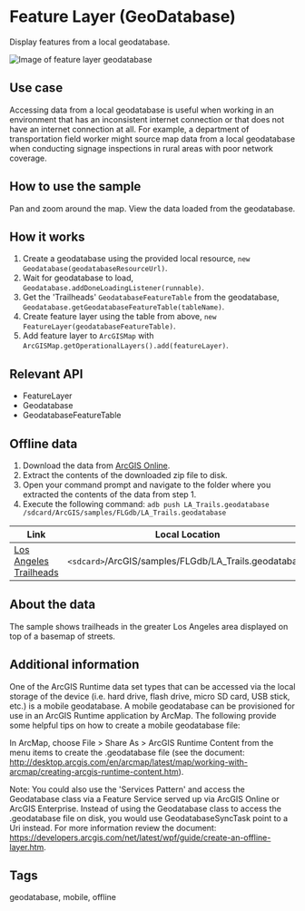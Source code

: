 # Feature Layer (GeoDatabase)

Display features from a local geodatabase.

![Image of feature layer geodatabase](feature-layer-geodatabase.png)

## Use case

Accessing data from a local geodatabase is useful when working in an environment that has an inconsistent internet connection or that does not have an internet connection at all. For example, a department of transportation field worker might source map data from a local geodatabase when conducting signage inspections in rural areas with poor network coverage. 

## How to use the sample

Pan and zoom around the map. View the data loaded from the geodatabase.

## How it works

1. Create a geodatabase using the provided local resource, `new Geodatabase(geodatabaseResourceUrl)`.
2. Wait for geodatabase to load, `Geodatabase.addDoneLoadingListener(runnable)`.
3. Get the 'Trailheads' `GeodatabaseFeatureTable` from the geodatabase, `Geodatabase.getGeodatabaseFeatureTable(tableName)`.
4. Create feature layer using the table from above, `new FeatureLayer(geodatabaseFeatureTable)`.
5. Add feature layer to `ArcGISMap` with `ArcGISMap.getOperationalLayers().add(featureLayer)`.

## Relevant API

* FeatureLayer
* Geodatabase
* GeodatabaseFeatureTable

## Offline data
1. Download the data from [ArcGIS Online](https://www.arcgis.com/home/item.html?id=2b0f9e17105847809dfeb04e3cad69e0).
1. Extract the contents of the downloaded zip file to disk.
1. Open your command prompt and navigate to the folder where you extracted the contents of the data from step 1.
1. Execute the following command: `adb push LA_Trails.geodatabase /sdcard/ArcGIS/samples/FLGdb/LA_Trails.geodatabase`

Link | Local Location
---------|-------|
|[Los Angeles Trailheads](https://www.arcgis.com/home/item.html?id=2b0f9e17105847809dfeb04e3cad69e0)| `<sdcard>`/ArcGIS/samples/FLGdb/LA_Trails.geodatabase|

## About the data

The sample shows trailheads in the greater Los Angeles area displayed on top of a basemap of streets.

## Additional information

One of the ArcGIS Runtime data set types that can be accessed via the local storage of the device (i.e. hard drive, flash drive, micro SD card, USB stick, etc.) is a mobile geodatabase. A mobile geodatabase can be provisioned for use in an ArcGIS Runtime application by ArcMap. The following provide some helpful tips on how to create a mobile geodatabase file:

In ArcMap, choose File > Share As > ArcGIS Runtime Content from the menu items to create the .geodatabase file (see the document: http://desktop.arcgis.com/en/arcmap/latest/map/working-with-arcmap/creating-arcgis-runtime-content.htm). 

Note: You could also use the 'Services Pattern' and access the Geodatabase class via a Feature Service served up via ArcGIS Online or ArcGIS Enterprise. Instead of using the Geodatabase class to access the .geodatabase file on disk, you would use GeodatabaseSyncTask point to a Uri instead. For more information review the document: https://developers.arcgis.com/net/latest/wpf/guide/create-an-offline-layer.htm.

## Tags

geodatabase, mobile, offline
